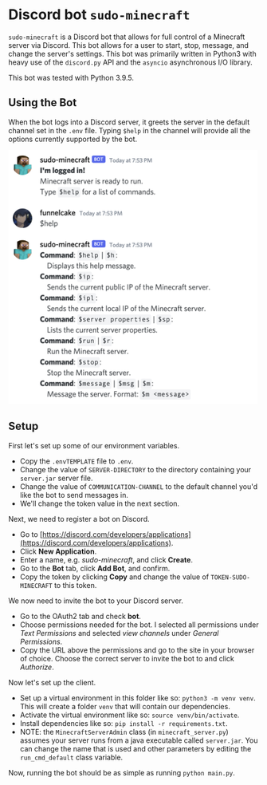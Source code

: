 # Discord bot `sudo-minecraft`

`sudo-minecraft` is a Discord bot that allows for full control of a Minecraft server via Discord. This bot allows for a user to start, stop, message, and change the server's settings. This bot was primarily written in Python3 with heavy use of the `discord.py` API and the `asyncio` asynchronous I/O library.

This bot was tested with Python 3.9.5.

## Using the Bot
When the bot logs into a Discord server, it greets the server in the default channel set in the `.env` file. Typing `$help` in the channel will provide all the options currently supported by the bot.

<img src="images/greet-and-help.png" width="500">

## Setup
First let's set up some of our environment variables.

 * Copy the `.envTEMPLATE` file to `.env`.
 * Change the value of `SERVER-DIRECTORY` to the directory containing your `server.jar` server file.
 * Change the value of `COMMUNICATION-CHANNEL` to the default channel you'd like the bot to send messages in.
 * We'll change the token value in the next section.

Next, we need to register a bot on Discord.

* Go to [https://discord.com/developers/applications](https://discord.com/developers/applications).
* Click **New Application**.
* Enter a name, e.g. _sudo-minecraft_, and click **Create**.
* Go to the **Bot** tab, click **Add Bot**, and confirm.
* Copy the token by clicking **Copy** and change the value of `TOKEN-SUDO-MINECRAFT` to this token.

We now need to invite the bot to your Discord server.

* Go to the OAuth2 tab and check **bot**.
* Choose permissions needed for the bot. I selected all permissions under _Text Permissions_ and selected _view channels_ under _General Permissions_.
* Copy the URL above the permissions and go to the site in your browser of choice. Choose the correct server to invite the bot to and click _Authorize_.

Now let's set up the client.

 * Set up a virtual environment in this folder like so: `python3 -m venv venv`. This will create a folder `venv` that will contain our dependencies.
 * Activate the virtual environment like so: `source venv/bin/activate`.
 * Install dependencies like so: `pip install -r requirements.txt`.
 * NOTE: the `MinecraftServerAdmin` class (in `minecraft_server.py`) assumes your server runs from a java executable called `server.jar`. You can change the name that is used and other parameters by editing the `run_cmd_default` class variable.

Now, running the bot should be as simple as running `python main.py`.